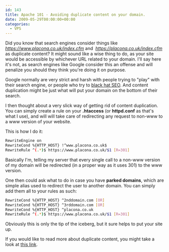 ```yaml
---
id: 143
title: Apache 101 - Avoiding duplicate content on your domain.
date: 2009-05-29T00:00:00+00:00
categories:
  - VPS
---
```

Did you know that search engines consider things like _https://www.placona.co.uk/index.cfm_ and  _https://placona.co.uk/index.cfm_ as duplicate content? It might sound like a wise thing to do, as your site would be accessible by whichever URL related to your domain. I'll say here it's not, as search engines like Google consider this an offense and will penalize you should they think you're doing it on purpose.
  
Google normally are very strict and harsh with people trying to "play" with their search engine, or people who try to [black hat SEO](http://en.wikipedia.org/wiki/Black_hat_seo "Black Hat SEO"). And content duplication might be just what will put your domain on the bottom of their search.

I then thought about a very slick way of getting rid of content duplication. You can simply create a rule on your **.htaccess** (or **httpd.conf** as that's what I use), and will will take care of redirecting any request to non-www to a www version of your website.

This is how I do it:

```bash
RewriteEngine on
RewriteCond %{HTTP_HOST} !^www.placona.co.uk$
RewriteRule ^(.*)$ https://www.placona.co.uk/$1 [R=301]
```

Basically I'm, telling my server that every single call to a non-www version of my domain will be redirected (in a proper way as it uses 301) to the www version.

One then could ask what to do in case you have **parked domains**, which are simple alias used to redirect the user to another domain. You can simply add them all to your rules as such:

```bash
RewriteCond %{HTTP_HOST} ^2nddomain.com [OR]
RewriteCond %{HTTP_HOST} ^3rddomain.com [OR]
RewriteCond %{HTTP_HOST} ^placona.co.uk
RewriteRule ^(.*)$ https://www.placona.co.uk/$1 [R=301]
```

Obviously this is only the tip of the iceberg, but it sure helps to put your site up.
  
If you would like to read more about duplicate content, you might take a look at [this link](http://support.google.com/webmasters/bin/answer.py?hl=en&answer=66359 "Duplicate Content").
